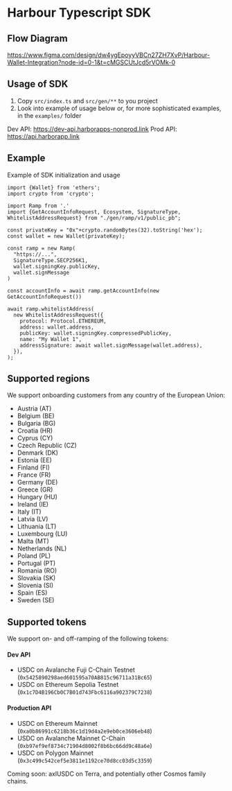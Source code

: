# Harbour Typescript SDK

## Flow Diagram

https://www.figma.com/design/dw4ygEpoyyVBCn27ZH7XvP/Harbour-Wallet-Integration?node-id=0-1&t=cMGSCUtJcd5rVOMk-0

## Usage of SDK

1. Copy `src/index.ts` and `src/gen/**` to you project
2. Look into example of usage below or, for more sophisticated examples, in the `examples/` folder

Dev API: https://dev-api.harborapps-nonprod.link
Prod API: https://api.harborapp.link


## Example

Example of SDK initialization and usage

```Typscript
import {Wallet} from 'ethers';
import crypto from 'crypto';

import Ramp from '.'
import {GetAccountInfoRequest, Ecosystem, SignatureType, WhitelistAddressRequest} from "./gen/ramp/v1/public_pb";

const privateKey = "0x"+crypto.randomBytes(32).toString('hex');
const wallet = new Wallet(privateKey);

const ramp = new Ramp(
  "https://...",
  SignatureType.SECP256K1,
  wallet.signingKey.publicKey,
  wallet.signMessage
)

const accountInfo = await ramp.getAccountInfo(new GetAccountInfoRequest())

await ramp.whitelistAddress(
  new WhitelistAddressRequest({
    protocol: Protocol.ETHEREUM,
    address: wallet.address,
    publicKey: wallet.signingKey.compressedPublicKey,
    name: "My Wallet 1",
    addressSignature: await wallet.signMessage(wallet.address),
  }),
);
```

## Supported regions

We support onboarding customers from any country of the European Union:

- Austria (AT)
- Belgium (BE)
- Bulgaria (BG)
- Croatia (HR)
- Cyprus (CY)
- Czech Republic (CZ)
- Denmark (DK)
- Estonia (EE)
- Finland (FI)
- France (FR)
- Germany (DE)
- Greece (GR)
- Hungary (HU)
- Ireland (IE)
- Italy (IT)
- Latvia (LV)
- Lithuania (LT)
- Luxembourg (LU)
- Malta (MT)
- Netherlands (NL)
- Poland (PL)
- Portugal (PT)
- Romania (RO)
- Slovakia (SK)
- Slovenia (SI)
- Spain (ES)
- Sweden (SE)

## Supported tokens

We support on- and off-ramping of the following tokens:

#### Dev API

- USDC on Avalanche Fuji C-Chain Testnet (`0x5425890298aed601595a70AB815c96711a31Bc65`)
- USDC on Ethereum Sepolia Testnet (`0x1c7D4B196Cb0C7B01d743Fbc6116a902379C7238`)

#### Production API

- USDC on Ethereum Mainnet (`0xa0b86991c6218b36c1d19d4a2e9eb0ce3606eb48`)
- USDC on Avalanche Mainnet C-Chain (`0xb97ef9ef8734c71904d8002f8b6bc66dd9c48a6e`)
- USDC on Polygon Mainnet (`0x3c499c542cef5e3811e1192ce70d8cc03d5c3359`)

Coming soon: axlUSDC on Terra, and potentially other Cosmos family chains.

